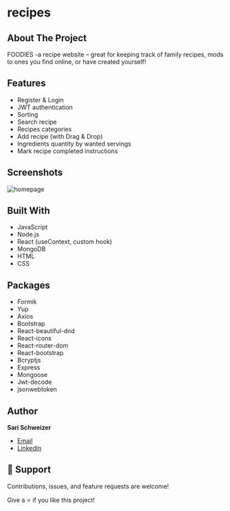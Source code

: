 # recipes

## About The Project
FOODIES -a  recipe website – great for keeping track of family recipes, mods to ones you find online, or have created yourself!

## Features

- Register & Login
- JWT authentication
- Sorting
- Search recipe
- Recipes categories
- Add recipe (with Drag & Drop)
- Ingredients quantity by wanted servings
- Mark recipe completed instructions

## Screenshots
![homepage](https://user-images.githubusercontent.com/84671041/146054433-3a16a58d-9b7b-4cd5-b2e2-fa87a1d5321c.png)

## Built With

- JavaScript
- Node.js
- React (useContext, custom hook)
- MongoDB
- HTML
- CSS

## Packages

- Formik
- Yup
- Axios
- Bootstrap
- React-beautiful-dnd
- React-icons
- React-router-dom
- React-bootstrap
- Bcryptjs
- Express
- Mongoose
- Jwt-decode
- jsonwebtoken


## Author

**Sari Schweizer**

- [Email](mailto:sari2270@gmail.com?subject=Hi "Hi!")
- [LinkedIn](https://linkedin.com/in/sarischweizer/ "Welcome")

## 🤝 Support

Contributions, issues, and feature requests are welcome!

Give a ⭐️ if you like this project!
